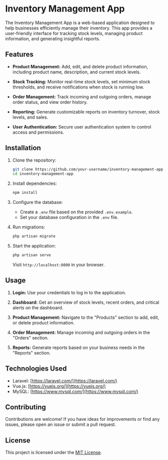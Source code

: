 # Inventory Management App

The Inventory Management App is a web-based application designed to help businesses efficiently manage their inventory. This app provides a user-friendly interface for tracking stock levels, managing product information, and generating insightful reports.

## Features

- **Product Management:** Add, edit, and delete product information, including product name, description, and current stock levels.

- **Stock Tracking:** Monitor real-time stock levels, set minimum stock thresholds, and receive notifications when stock is running low.

- **Order Management:** Track incoming and outgoing orders, manage order status, and view order history.

- **Reporting:** Generate customizable reports on inventory turnover, stock levels, and sales.

- **User Authentication:** Secure user authentication system to control access and permissions.

## Installation

1. Clone the repository:

    ```bash
    git clone https://github.com/your-username/inventory-management-app.git
    cd inventory-management-app
    ```

2. Install dependencies:

    ```bash
    npm install
    ```

3. Configure the database:

    - Create a `.env` file based on the provided `.env.example`.
    - Set your database configuration in the `.env` file.

4. Run migrations:

    ```bash
    php artisan migrate
    ```

5. Start the application:

    ```bash
    php artisan serve
    ```

    Visit `http://localhost:8000` in your browser.

## Usage

1. **Login:** Use your credentials to log in to the application.

2. **Dashboard:** Get an overview of stock levels, recent orders, and critical alerts on the dashboard.

3. **Product Management:** Navigate to the "Products" section to add, edit, or delete product information.

4. **Order Management:** Manage incoming and outgoing orders in the "Orders" section.

5. **Reports:** Generate reports based on your business needs in the "Reports" section.

## Technologies Used

- Laravel: [https://laravel.com/](https://laravel.com/)
- Vue.js: [https://vuejs.org/](https://vuejs.org/)
- MySQL: [https://www.mysql.com/](https://www.mysql.com/)

## Contributing

Contributions are welcome! If you have ideas for improvements or find any issues, please open an issue or submit a pull request.

## License

This project is licensed under the [MIT License](LICENSE).

